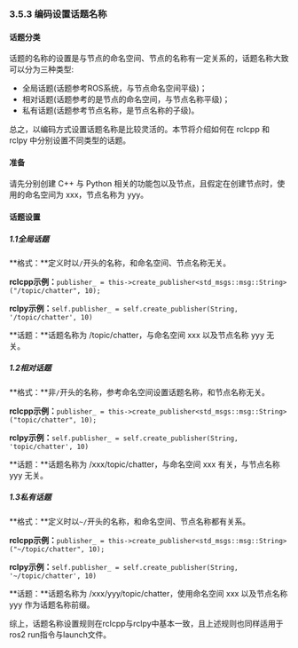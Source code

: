 ### 3.5.3 编码设置话题名称

#### 话题分类

话题的名称的设置是与节点的命名空间、节点的名称有一定关系的，话题名称大致可以分为三种类型:

* 全局话题\(话题参考ROS系统，与节点命名空间平级\)；
* 相对话题\(话题参考的是节点的命名空间，与节点名称平级\)；
* 私有话题\(话题参考节点名称，是节点名称的子级\)。

总之，以编码方式设置话题名称是比较灵活的。本节将介绍如何在 rclcpp 和 rclpy 中分别设置不同类型的话题。

#### 准备

请先分别创建 C++ 与 Python 相关的功能包以及节点，且假定在创建节点时，使用的命名空间为 xxx，节点名称为 yyy。

#### 话题设置

##### 1.1全局话题

**格式：**定义时以`/`开头的名称，和命名空间、节点名称无关。

**rclcpp示例：**`publisher_ = this->create_publisher<std_msgs::msg::String>("/topic/chatter", 10);`

**rclpy示例：**`self.publisher_ = self.create_publisher(String, '/topic/chatter', 10)`

**话题：**话题名称为 /topic/chatter，与命名空间 xxx 以及节点名称 yyy 无关。

##### 1.2相对话题

**格式：**非`/`开头的名称，参考命名空间设置话题名称，和节点名称无关。

**rclcpp示例：**`publisher_ = this->create_publisher<std_msgs::msg::String>("topic/chatter", 10);`

**rclpy示例：**`self.publisher_ = self.create_publisher(String, 'topic/chatter', 10)`

**话题：**话题名称为 /xxx/topic/chatter，与命名空间 xxx 有关，与节点名称 yyy 无关。

##### 1.3私有话题

**格式：**定义时以`~/`开头的名称，和命名空间、节点名称都有关系。

**rclcpp示例：**`publisher_ = this->create_publisher<std_msgs::msg::String>("~/topic/chatter", 10);`

**rclpy示例：**`self.publisher_ = self.create_publisher(String, '~/topic/chatter', 10)`

**话题：**话题名称为 /xxx/yyy/topic/chatter，使用命名空间 xxx 以及节点名称 yyy 作为话题名称前缀。

综上，话题名称设置规则在rclcpp与rclpy中基本一致，且上述规则也同样适用于ros2 run指令与launch文件。

